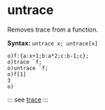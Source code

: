 # untrace

Removes trace from a function.

**Syntax:** ```untrace x; untrace[x]```

```o
o)f:{a:x+1;b:a*2;c:b-1;c};
o)trace `f;
o)untrace `f;
o)f[1]
3
o)
```

::: see
[trace](/verbs/other/trace.md)
:::
